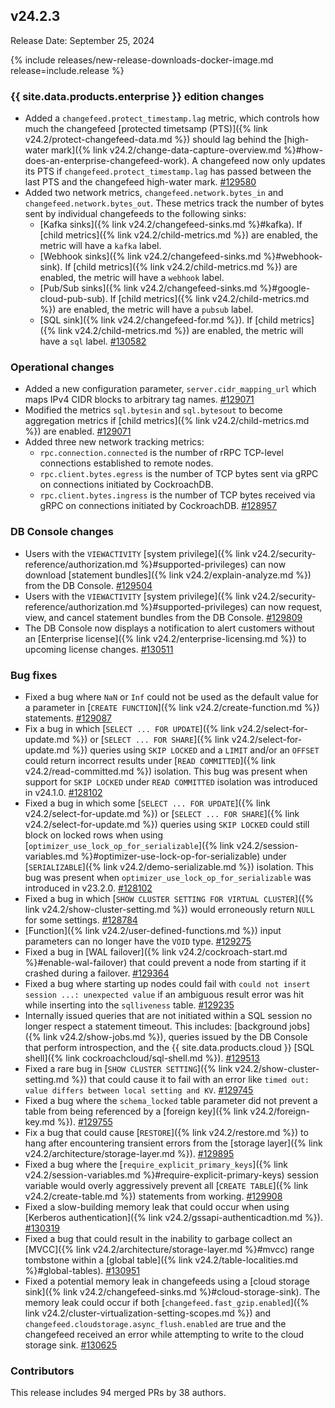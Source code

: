## v24.2.3

Release Date: September 25, 2024

{% include releases/new-release-downloads-docker-image.md release=include.release %}

<h3 id="v24-2-3-{{-site.data.products.enterprise-}}-edition-changes">{{ site.data.products.enterprise }} edition changes</h3>

- Added a `changefeed.protect_timestamp.lag` metric, which controls how much the changefeed [protected timetsamp (PTS)]({% link v24.2/protect-changefeed-data.md %}) should lag behind the [high-water mark]({% link v24.2/change-data-capture-overview.md %}#how-does-an-enterprise-changefeed-work). A changefeed now only updates its PTS if `changefeed.protect_timestamp.lag` has passed between the last PTS and the changefeed high-water mark. [#129580][#129580]
- Added two network metrics, `changefeed.network.bytes_in` and `changefeed.network.bytes_out`. These metrics track the number of bytes sent by individual changefeeds to the following sinks: 
	- [Kafka sinks]({% link v24.2/changefeed-sinks.md %}#kafka). If [child metrics]({% link v24.2/child-metrics.md %}) are enabled, the metric will have a `kafka` label. 
	- [Webhook sinks]({% link v24.2/changefeed-sinks.md %}#webhook-sink). If [child metrics]({% link v24.2/child-metrics.md %}) are enabled, the metric will have a `webhook` label. 
	- [Pub/Sub sinks]({% link v24.2/changefeed-sinks.md %}#google-cloud-pub-sub). If [child metrics]({% link v24.2/child-metrics.md %}) are enabled, the metric will have a `pubsub` label. 
	- [SQL sink]({% link v24.2/changefeed-for.md %}). If [child metrics]({% link v24.2/child-metrics.md %}) are enabled, the metric will have a `sql` label. [#130582][#130582]

<h3 id="v24-2-3-operational-changes">Operational changes</h3>

- Added a new configuration parameter, `server.cidr_mapping_url` which maps IPv4 CIDR blocks to arbitrary tag names. [#129071][#129071]
- Modified the metrics `sql.bytesin` and `sql.bytesout` to become aggregation metrics if [child metrics]({% link v24.2/child-metrics.md %}) are enabled. [#129071][#129071]
- Added three new network tracking metrics: 
	- `rpc.connection.connected` is the number of rRPC TCP-level connections established to remote nodes. 
	- `rpc.client.bytes.egress` is the number of TCP bytes sent via gRPC on connections initiated by CockroachDB.
	- `rpc.client.bytes.ingress` is the number of TCP bytes received via gRPC on connections initiated by CockroachDB. [#128957][#128957]

<h3 id="v24-2-3-db-console-changes">DB Console changes</h3>

- Users with the `VIEWACTIVITY` [system privilege]({% link v24.2/security-reference/authorization.md %}#supported-privileges) can now download [statement bundles]({% link v24.2/explain-analyze.md %}) from the DB Console. [#129504][#129504]
- Users with the `VIEWACTIVITY` [system privilege]({% link v24.2/security-reference/authorization.md %}#supported-privileges) can now request, view, and cancel statement bundles from the DB Console. [#129809][#129809]
- The DB Console now displays a notification to alert customers without an [Enterprise license]({% link v24.2/enterprise-licensing.md %}) to upcoming license changes. [#130511][#130511]

<h3 id="v24-2-3-bug-fixes">Bug fixes</h3>

- Fixed a bug where `NaN` or `Inf` could not be used as the default value for a parameter in [`CREATE FUNCTION`]({% link v24.2/create-function.md %}) statements. [#129087][#129087]
- Fix a bug in which [`SELECT ... FOR UPDATE`]({% link v24.2/select-for-update.md %}) or [`SELECT ... FOR SHARE`]({% link v24.2/select-for-update.md %}) queries using `SKIP LOCKED` and a `LIMIT` and/or an `OFFSET` could return incorrect results under [`READ COMMITTED`]({% link v24.2/read-committed.md %}) isolation. This bug was present when support for `SKIP LOCKED` under `READ COMMITTED` isolation was introduced in v24.1.0. [#128102][#128102]
- Fixed a bug in which some [`SELECT ... FOR UPDATE`]({% link v24.2/select-for-update.md %}) or [`SELECT ... FOR SHARE`]({% link v24.2/select-for-update.md %}) queries using `SKIP LOCKED` could still block on locked rows when using [`optimizer_use_lock_op_for_serializable`]({% link v24.2/session-variables.md %}#optimizer-use-lock-op-for-serializable) under [`SERIALIZABLE`]({% link v24.2/demo-serializable.md %}) isolation. This bug was present when `optimizer_use_lock_op_for_serializable` was introduced in v23.2.0. [#128102][#128102]
- Fixed a bug in which [`SHOW CLUSTER SETTING FOR VIRTUAL CLUSTER`]({% link v24.2/show-cluster-setting.md %}) would erroneously return `NULL` for some settings. [#128784][#128784]
- [Function]({% link v24.2/user-defined-functions.md %}) input parameters can no longer have the `VOID` type. [#129275][#129275]
- Fixed a bug in [WAL failover]({% link v24.2/cockroach-start.md %}#enable-wal-failover) that could prevent a node from starting if it crashed during a failover. [#129364][#129364]
- Fixed a bug where starting up nodes could fail with `could not insert session ...: unexpected value` if an ambiguous result error was hit while inserting into the `sqlliveness` table. [#129235][#129235]
- Internally issued queries that are not initiated within a SQL session no longer respect a statement timeout. This includes: [background jobs]({% link v24.2/show-jobs.md %}), queries issued by the DB Console that perform introspection, and the {{ site.data.products.cloud }} [SQL shell]({% link cockroachcloud/sql-shell.md %}). [#129513][#129513]
- Fixed a rare bug in [`SHOW CLUSTER SETTING`]({% link v24.2/show-cluster-setting.md %}) that could cause it to fail with an error like `timed out: value differs between local setting and KV`. [#129745][#129745]
- Fixed a bug where the `schema_locked` table parameter did not prevent a table from being referenced by a [foreign key]({% link v24.2/foreign-key.md %}). [#129755][#129755]
- Fix a bug that could cause [`RESTORE`]({% link v24.2/restore.md %}) to hang after encountering transient errors from the [storage layer]({% link v24.2/architecture/storage-layer.md %}). [#129895][#129895]
- Fixed a bug where the [`require_explicit_primary_keys`]({% link v24.2/session-variables.md %}#require-explicit-primary-keys) session variable would overly aggressively prevent all [`CREATE TABLE`]({% link v24.2/create-table.md %}) statements from working. [#129908][#129908]
- Fixed a slow-building memory leak that could occur when using [Kerberos authentication]({% link v24.2/gssapi-authenticadtion.md %}). [#130319][#130319]
- Fixed a bug that could result in the inability to garbage collect an [MVCC]({% link v24.2/architecture/storage-layer.md %}#mvcc) range tombstone within a [global table]({% link v24.2/table-localities.md %}#global-tables). [#130951][#130951]
- Fixed a potential memory leak in changefeeds using a [cloud storage sink]({% link v24.2/changefeed-sinks.md %}#cloud-storage-sink). The memory leak could occur if both [`changefeed.fast_gzip.enabled`]({% link v24.2/cluster-virtualization-setting-scopes.md %}) and `changefeed.cloudstorage.async_flush.enabled` are true and the changefeed received an error while attempting to write to the cloud storage sink. [#130625][#130625]

<div class="release-note-contributors" markdown="1">

<h3 id="v24-2-3-contributors">Contributors</h3>

This release includes 94 merged PRs by 38 authors.

</div>

[#128102]: https://github.com/cockroachdb/cockroach/pull/128102
[#128784]: https://github.com/cockroachdb/cockroach/pull/128784
[#128957]: https://github.com/cockroachdb/cockroach/pull/128957
[#129071]: https://github.com/cockroachdb/cockroach/pull/129071
[#129087]: https://github.com/cockroachdb/cockroach/pull/129087
[#129235]: https://github.com/cockroachdb/cockroach/pull/129235
[#129275]: https://github.com/cockroachdb/cockroach/pull/129275
[#129364]: https://github.com/cockroachdb/cockroach/pull/129364
[#129385]: https://github.com/cockroachdb/cockroach/pull/129385
[#129391]: https://github.com/cockroachdb/cockroach/pull/129391
[#129403]: https://github.com/cockroachdb/cockroach/pull/129403
[#129456]: https://github.com/cockroachdb/cockroach/pull/129456
[#129504]: https://github.com/cockroachdb/cockroach/pull/129504
[#129513]: https://github.com/cockroachdb/cockroach/pull/129513
[#129580]: https://github.com/cockroachdb/cockroach/pull/129580
[#129745]: https://github.com/cockroachdb/cockroach/pull/129745
[#129755]: https://github.com/cockroachdb/cockroach/pull/129755
[#129809]: https://github.com/cockroachdb/cockroach/pull/129809
[#129895]: https://github.com/cockroachdb/cockroach/pull/129895
[#129908]: https://github.com/cockroachdb/cockroach/pull/129908
[#130319]: https://github.com/cockroachdb/cockroach/pull/130319
[#130511]: https://github.com/cockroachdb/cockroach/pull/130511
[#130582]: https://github.com/cockroachdb/cockroach/pull/130582
[#130625]: https://github.com/cockroachdb/cockroach/pull/130625
[#130951]: https://github.com/cockroachdb/cockroach/pull/130951
[10b47e3aa]: https://github.com/cockroachdb/cockroach/commit/10b47e3aa
[939ef54a1]: https://github.com/cockroachdb/cockroach/commit/939ef54a1
[97ff913c1]: https://github.com/cockroachdb/cockroach/commit/97ff913c1
[d7307d220]: https://github.com/cockroachdb/cockroach/commit/d7307d220
